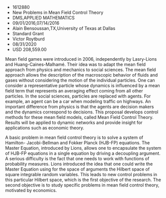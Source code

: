 
* 1612880
* New Problems in Mean Field Control Theory
* DMS,APPLIED MATHEMATICS
* 09/01/2016,07/14/2016
* Alain Bensoussan,TX,University of Texas at Dallas
* Standard Grant
* Victor Roytburd
* 08/31/2020
* USD 208,559.00

Mean field games were introduced in 2006, independently by Lasry-Lions and
Huang-Caines-Malhamé. Their idea was to adapt the mean field approach from
physics and mechanics to social sciences. The mean field approach allows the
description of the macroscopic behavior of fluids and gases without considering
the motion of the individual particles. One can consider a representative
particle whose dynamics is influenced by a mean field term that represents an
averaging effect coming from all other particles. In the social sciences,
particles are replaced with agents. For example, an agent can be a car when
modeling traffic on highways. An important difference from physics is that the
agents are decision makers and the dynamics correspond to decisions. This
proposal develops control methods for these mean field models, called Mean Field
Control Theory. Results will be applied to dynamic networks and provide insight
for applications such as economic theory.

A basic problem in mean field control theory is to solve a system of Hamilton-
Jacobi-Bellman and Fokker Planck (HJB-FP) equations. The Master Equation,
introduced by Lions, allows one to encapsulate the system of HJB-FP equations in
a single equation by driving a decoupling argument. A serious difficulty is the
fact that one needs to work with functions of probability measures. Lions
introduced the idea that one could write the Master Equation using for the space
of arguments the Hilbert space of square integrable random variables. This leads
to new control problems in this particular Hilbert space, which is the first
objective of the research. The second objective is to study specific problems in
mean field control theory, motivated by economics.

